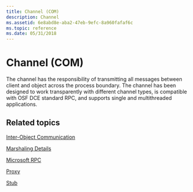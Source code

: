 ```yaml
---
title: Channel (COM)
description: Channel
ms.assetid: 6e8abd8e-aba2-47eb-9efc-8a960fafaf6c
ms.topic: reference
ms.date: 05/31/2018
---
```


# Channel (COM)

The channel has the responsibility of transmitting all messages between client and object across the process boundary. The channel has been designed to work transparently with different channel types, is compatible with OSF DCE standard RPC, and supports single and multithreaded applications.

## Related topics

<dl> <dt>

[Inter-Object Communication](inter-object-communication.md)
</dt> <dt>

[Marshaling Details](marshaling-details.md)
</dt> <dt>

[Microsoft RPC](microsoft-rpc.md)
</dt> <dt>

[Proxy](proxy.md)
</dt> <dt>

[Stub](stub.md)
</dt> </dl>

 

 




